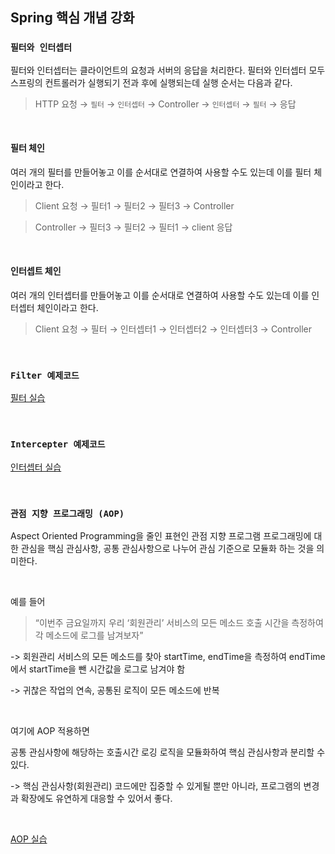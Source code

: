 ## Spring 핵심 개념 강화
### `필터와 인터셉터`
필터와 인터셉터는 클라이언트의 요청과 서버의 응답을 처리한다. 필터와 인터셉터 모두 스프링의 컨트롤러가 실행되기 전과 후에 실행되는데 실행 순서는 다음과 같다.

> HTTP 요청 → `필터` → `인터셉터` → Controller → `인터셉터` → `필터` → 응답

<br>

#### 필터 체인
여러 개의 필터를 만들어놓고 이를 순서대로 연결하여 사용할 수도 있는데 이를 필터 체인이라고 한다.

> Client 요청 → 필터1 → 필터2 → 필터3 → Controller

> Controller → 필터3 → 필터2 → 필터1 → client 응답


<br>

#### 인터셉트 체인
여러 개의 인터셉터를 만들어놓고 이를 순서대로 연결하여 사용할 수도 있는데 이를 인터셉터 체인이라고 한다.

> Client 요청 → 필터 → 인터셉터1 → 인터셉터2 → 인터셉터3 → Controller

<br>

### `Filter 예제코드`
[필터 실습](https://github.com/zeonzyeon/spring-boot-project/tree/main/src/main/java/com/estsoft/springproject/filter)

<br>

### `Intercepter 예제코드`
[인터셉터 실습](https://github.com/zeonzyeon/spring-boot-project/tree/main/src/main/java/com/estsoft/springproject/intercepter)

<br>

### `관점 지향 프로그래밍 (AOP)`
Aspect Oriented Programming을 줄인 표현인 관점 지향 프로그램 프로그래밍에 대한 관심을 핵심 관심사항, 공통 관심사항으로 나누어 관심 기준으로 모듈화 하는 것을 의미한다.

<br>

예를 들어 
> “이번주 금요일까지 우리 ‘회원관리’ 서비스의 모든 메소드 호출 시간을 측정하여 각 메소드에 로그를 남겨보자”

-> 회원관리 서비스의 모든 메소드를 찾아 startTime, endTime을 측정하여 endTime 에서 startTime을 뺀 시간값을 로그로 남겨야 함

-> 귀찮은 작업의 연속, 공통된 로직이 모든 메소드에 반복

<br>

여기에 AOP 적용하면 

공통 관심사항에 해당하는 호출시간 로깅 로직을 모듈화하여 핵심 관심사항과 분리할 수 있다.

-> 핵심 관심사항(회원관리) 코드에만 집중할 수 있게될 뿐만 아니라, 프로그램의 변경과 확장에도 유연하게 대응할 수 있어서 좋다.

<br>

[AOP 실습](https://github.com/zeonzyeon/spring-boot-project/tree/main/src/main/java/com/estsoft/springproject/aop)